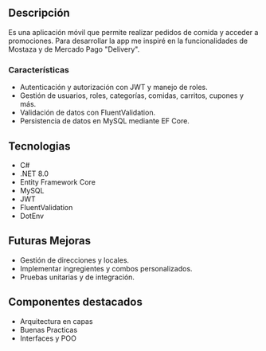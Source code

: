 ## Descripción 
Es una aplicación móvil que permite realizar pedidos de comida y acceder a promociones. Para desarrollar la app me inspiré en la funcionalidades de Mostaza y de Mercado Pago "Delivery".

### Características 
- Autenticación y autorización con JWT y manejo de roles.
- Gestión de usuarios, roles, categorías, comidas, carritos, cupones y más.
- Validación de datos con FluentValidation.
- Persistencia de datos en MySQL mediante EF Core.

## Tecnologias
- C#
- .NET 8.0
- Entity Framework Core
- MySQL
- JWT 
- FluentValidation
- DotEnv

## Futuras Mejoras
- Gestión de direcciones y locales.
- Implementar ingregientes y combos personalizados.
- Pruebas unitarias y de integración.

## Componentes destacados
- Arquitectura en capas
- Buenas Practicas
- Interfaces y POO
